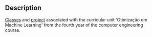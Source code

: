 ## Description

[Classes](Classes) and [project](Classes) associated with the curricular unit 'Otimização em Machine Learning' from the fourth year of the computer engineering course.
